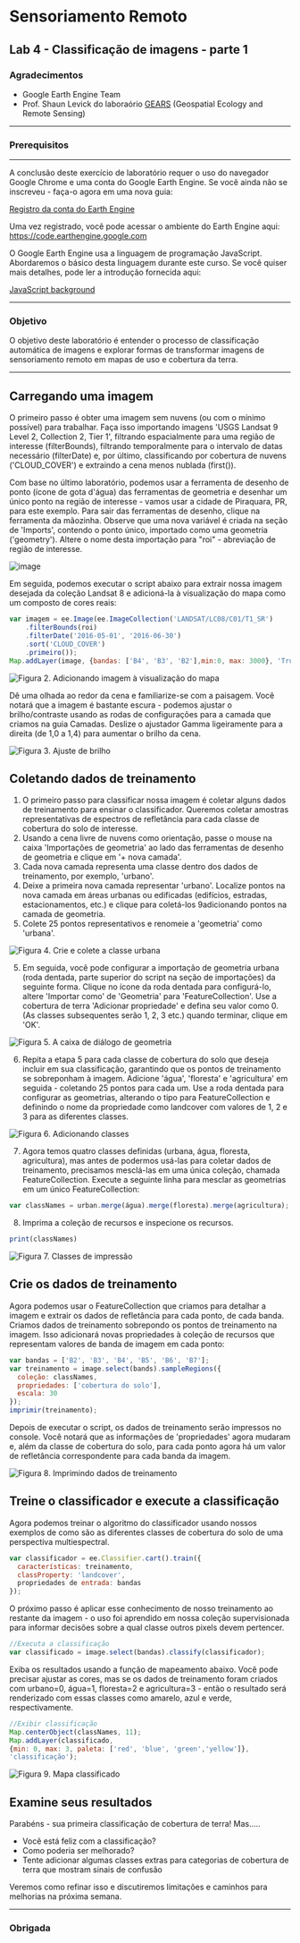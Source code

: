 
# Sensoriamento Remoto
Lab 4 - Classificação de imagens - parte 1
--------------

### Agradecimentos
- Google Earth Engine Team
- Prof. Shaun Levick do laboraório [GEARS](https://www.gears-lab.com)  (Geospatial Ecology and Remote Sensing) 

------

### Prerequisitos
-------------
A conclusão deste exercício de laboratório requer o uso do navegador Google Chrome e uma conta do Google Earth Engine. Se você ainda não se inscreveu - faça-o agora em uma nova guia:

[Registro da conta do Earth Engine](https://signup.earthengine.google.com/)

Uma vez registrado, você pode acessar o ambiente do Earth Engine aqui: https://code.earthengine.google.com

O Google Earth Engine usa a linguagem de programação JavaScript. Abordaremos o básico desta linguagem durante este curso. Se você quiser mais detalhes, pode ler a introdução fornecida aqui:

[JavaScript background](https://developers.google.com/earth-engine/tutorials/tutorials)

------------------------------------------------------------------------
### Objetivo
O objetivo deste laboratório é entender o processo de classificação automática de imagens e explorar formas de transformar imagens de sensoriamento remoto em mapas de uso e cobertura da terra.

----------

## Carregando uma imagem

O primeiro passo é obter uma imagem sem nuvens (ou com o mínimo possível) para trabalhar. Faça isso importando imagens 'USGS Landsat 9 Level 2, Collection 2, Tier 1', filtrando espacialmente para uma região de interesse (filterBounds), filtrando temporalmente para o intervalo de datas necessário (filterDate) e, por último, classificando por cobertura de nuvens ('CLOUD_COVER') e extraindo a cena menos nublada (first()).

Com base no último laboratório, podemos usar a ferramenta de desenho de ponto (ícone de gota d'água) das ferramentas de geometria e desenhar um único ponto na região de interesse - vamos usar a cidade de Piraquara, PR, para este exemplo. Para sair das ferramentas de desenho, clique na ferramenta da mãozinha. Observe que uma nova variável é criada na seção de 'Imports', contendo o ponto único, importado como uma geometria ('geometry'). Altere o nome desta importação para "roi" - abreviação de região de interesse.


![image](https://user-images.githubusercontent.com/41900626/173118028-d8535a13-4f64-41b6-afeb-f3459faed0f0.png)

Em seguida, podemos executar o script abaixo para extrair nossa imagem desejada da coleção Landsat 8 e adicioná-la à visualização do mapa como um composto de cores reais:

```JavaScript
var imagem = ee.Image(ee.ImageCollection('LANDSAT/LC08/C01/T1_SR')
    .filterBounds(roi)
    .filterDate('2016-05-01', '2016-06-30')
    .sort('CLOUD_COVER')
    .primeiro());
Map.addLayer(image, {bandas: ['B4', 'B3', 'B2'],min:0, max: 3000}, 'True color image');
```

![Figura 2. Adicionando imagem à visualização do mapa](l4_layers.png)

Dê uma olhada ao redor da cena e familiarize-se com a paisagem. Você notará que a imagem é bastante escura - podemos ajustar o brilho/contraste usando as rodas de configurações para a camada que criamos na guia Camadas. Deslize o ajustador Gamma ligeiramente para a direita (de 1,0 a 1,4) para aumentar o brilho da cena.

![Figura 3. Ajuste de brilho](l4_gamma.png)

## Coletando dados de treinamento
1. O primeiro passo para classificar nossa imagem é coletar alguns dados de treinamento para ensinar o classificador. Queremos coletar amostras representativas de espectros de refletância para cada classe de cobertura do solo de interesse.
2. Usando a cena livre de nuvens como orientação, passe o mouse na caixa 'Importações de geometria' ao lado das ferramentas de desenho de geometria e clique em '+ nova camada'.
3. Cada nova camada representa uma classe dentro dos dados de treinamento, por exemplo, 'urbano'.
4. Deixe a primeira nova camada representar 'urbano'. Localize pontos na nova camada em áreas urbanas ou edificadas (edifícios, estradas, estacionamentos, etc.) e clique para coletá-los 9adicionando pontos na camada de geometria.
5. Colete 25 pontos representativos e renomeie a 'geometria' como 'urbana'.

![Figura 4. Crie e colete a classe urbana](screenshots/l4_urban.png)


5. Em seguida, você pode configurar a importação de geometria urbana (roda dentada, parte superior do script na seção de importações) da seguinte forma. Clique no ícone da roda dentada para configurá-lo, altere 'Importar como' de 'Geometria' para 'FeatureCollection'. Use a cobertura de terra 'Adicionar propriedade' e defina seu valor como 0. (As classes subsequentes serão 1, 2, 3 etc.) quando terminar, clique em 'OK'.

![Figura 5. A caixa de diálogo de geometria](screenshots/l4_cog.png)


6. Repita a etapa 5 para cada classe de cobertura do solo que deseja incluir em sua classificação, garantindo que os pontos de treinamento se sobreponham à imagem. Adicione 'água', 'floresta' e 'agricultura' em seguida - coletando 25 pontos para cada um. Use a roda dentada para configurar as geometrias, alterando o tipo para FeatureCollection e definindo o nome da propriedade como landcover com valores de 1, 2 e 3 para as diferentes classes.

![Figura 6. Adicionando classes](screenshots/l4_classes.png)

7. Agora temos quatro classes definidas (urbana, água, floresta, agricultura), mas antes de podermos usá-las para coletar dados de treinamento, precisamos mesclá-las em uma única coleção, chamada FeatureCollection. Execute a seguinte linha para mesclar as geometrias em um único FeatureCollection:

```javascript
var classNames = urban.merge(água).merge(floresta).merge(agricultura);
```

8. Imprima a coleção de recursos e inspecione os recursos.

```javascript
print(classNames)
```
![Figura 7. Classes de impressão](screenshots/l4_printclass.png)


## Crie os dados de treinamento

Agora podemos usar o FeatureCollection que criamos para detalhar a imagem e extrair os dados de refletância para cada ponto, de cada banda. Criamos dados de treinamento sobrepondo os pontos de treinamento na imagem. Isso adicionará novas propriedades à coleção de recursos que representam valores de banda de imagem em cada ponto:

```javascript
var bandas = ['B2', 'B3', 'B4', 'B5', 'B6', 'B7'];
var treinamento = image.select(bands).sampleRegions({
  coleção: classNames,
  propriedades: ['cobertura do solo'],
  escala: 30
});
imprimir(treinamento);
```

Depois de executar o script, os dados de treinamento serão impressos no console. Você notará que as informações de 'propriedades' agora mudaram e, além da classe de cobertura do solo, para cada ponto agora há um valor de refletância correspondente para cada banda da imagem.

![Figura 8. Imprimindo dados de treinamento](screenshots/l4_training.png)


## Treine o classificador e execute a classificação

Agora podemos treinar o algoritmo do classificador usando nossos exemplos de como são as diferentes classes de cobertura do solo de uma perspectiva multiespectral.

```javascript
var classificador = ee.Classifier.cart().train({
  características: treinamento,
  classProperty: 'landcover',
  propriedades de entrada: bandas
});
```

O próximo passo é aplicar esse conhecimento de nosso treinamento ao restante da imagem - o uso foi aprendido em nossa coleção supervisionada para informar decisões sobre a qual classe outros pixels devem pertencer.

```javascript
//Executa a classificação
var classificado = image.select(bandas).classify(classificador);
```

Exiba os resultados usando a função de mapeamento abaixo. Você pode precisar ajustar as cores, mas se os dados de treinamento foram criados com urbano=0, água=1, floresta=2 e agricultura=3 - então o resultado será renderizado com essas classes como amarelo, azul e verde, respectivamente.


```javascript
//Exibir classificação
Map.centerObject(classNames, 11);
Map.addLayer(classificado,
{min: 0, max: 3, paleta: ['red', 'blue', 'green','yellow']},
'classificação');
```



![Figura 9. Mapa classificado](screenshots/l4_classified.png)


## Examine seus resultados

Parabéns - sua primeira classificação de cobertura de terra! Mas.....
- Você está feliz com a classificação?
- Como poderia ser melhorado?
- Tente adicionar algumas classes extras para categorias de cobertura de terra que mostram sinais de confusão

Veremos como refinar isso e discutiremos limitações e caminhos para melhorias na próxima semana.

-------
### Obrigada
